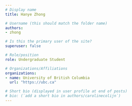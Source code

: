 ```yaml
---
# Display name
title: Hanye Zhong

# Username (this should match the folder name)
authors:
- zhong

# Is this the primary user of the site?
superuser: false

# Role/position
role: Undergraduate Student

# Organizations/Affiliations
organizations:
- name: University of British Columbia
  url: "https://ubc.ca"

# Short bio (displayed in user profile at end of posts)
# bio: (`add a short bio in authors/carolinecolijn`)
---
```

